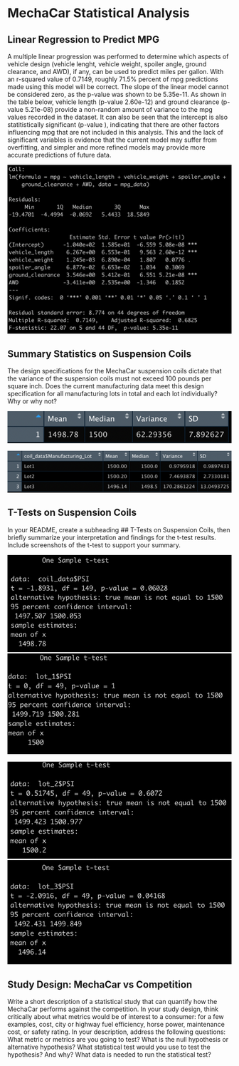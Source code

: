 # MechaCar Statistical Analysis

## Linear Regression to Predict MPG

A multiple linear progression was performed to determine which aspects of vehicle design (vehicle lenght, vehicle weight, spoiler angle, ground clearance, and AWD), if any, can be used to predict miles per gallon. With an r-squared value of 0.7149, roughly 71.5% percent of mpg predictions made using this model will be correct. The slope of the linear model cannot be considered zero, as the p-value was shown to be 5.35e-11. As shown in the table below, vehicle length (p-value 2.60e-12) and ground clearance (p-value 5.21e-08) provide a non-random amount of variance to the mpg values recorded in the dataset. It can also be seen that the intercept is also statitistically significant (p-value ), indicating that there are other factors influencing mpg that are not included in this analysis. This and the lack of significant variables is evidence that the current model may suffer from overfitting, and simpler and more refined models may provide more accurate predictions of future data. 

![](deliv_1.png)

## Summary Statistics on Suspension Coils

The design specifications for the MechaCar suspension coils dictate that the variance of the suspension coils must not exceed 100 pounds per square inch. Does the current manufacturing data meet this design specification for all manufacturing lots in total and each lot individually? Why or why not?

![](total_summary.png)

![](lot_summary.png)

## T-Tests on Suspension Coils

In your README, create a subheading ## T-Tests on Suspension Coils, then briefly summarize your interpretation and findings for the t-test results. Include screenshots of the t-test to support your summary.


![](ttest.png) ![](ttest_lot1.png)

![](ttest_lot2.png) ![](ttest_lot3.png)

## Study Design: MechaCar vs Competition

Write a short description of a statistical study that can quantify how the MechaCar performs against the competition. In your study design, think critically about what metrics would be of interest to a consumer: for a few examples, cost, city or highway fuel efficiency, horse power, maintenance cost, or safety rating.
In your description, address the following questions:
What metric or metrics are you going to test?
What is the null hypothesis or alternative hypothesis?
What statistical test would you use to test the hypothesis? And why?
What data is needed to run the statistical test?
